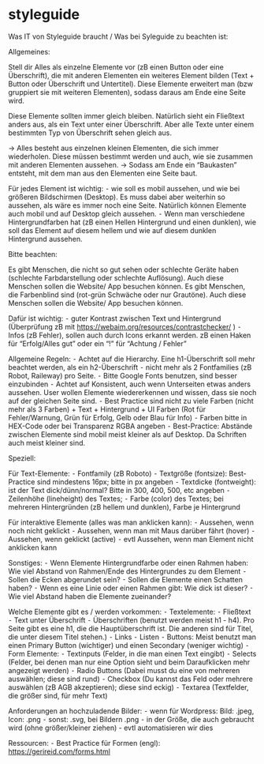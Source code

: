 # styleguide

Was IT von Styleguide braucht / Was bei Syleguide zu beachten ist:

Allgemeines:

Stell dir Alles als einzelne Elemente vor (zB einen Button oder eine Überschrift), die mit anderen Elementen ein weiteres Element bilden (Text + Button oder Überschrift und Untertitel). 
Diese Elemente erweitert man (bzw gruppiert sie mit weiteren Elementen), sodass daraus am Ende eine Seite wird.

Diese Elemente sollten immer gleich bleiben. Natürlich sieht ein Fließtext anders aus, als ein Text unter einer Überschrift. Aber alle Texte unter einem bestimmten Typ von Überschrift sehen gleich aus.

-> Alles besteht aus einzelnen kleinen Elementen, die sich immer wiederholen. Diese müssen bestimmt werden und auch, wie sie zusammen mit anderen Elementen aussehen.
-> Sodass am Ende ein “Baukasten” entsteht, mit dem man aus den Elementen eine Seite baut.

Für jedes Element ist wichtig: 
	⁃	wie soll es mobil aussehen, und wie bei größeren Bildschirmen (Desktop). Es muss dabei aber weiterhin so aussehen, als wäre es immer noch eine Seite. Natürlich können Elemente auch mobil und auf Desktop gleich aussehen.
	⁃	Wenn man verschiedene Hintergrundfarben hat (zB einen Hellen Hintergrund und einen dunklen), wie soll das Element auf diesem hellem und wie auf diesem dunklen Hintergrund aussehen.

Bitte beachten:

Es gibt Menschen, die nicht so gut sehen oder schlechte Geräte haben (schlechte Farbdarstellung oder schlechte Auflösung). Auch diese Menschen sollen die Website/ App besuchen können.
Es gibt Menschen, die Farbenblind sind (rot-grün Schwäche oder nur Grautöne).  Auch diese Menschen sollen die Website/ App besuchen können.

Dafür ist wichtig:
	⁃	guter Kontrast zwischen Text und Hintergrund (Überprüfung zB mit https://webaim.org/resources/contrastchecker/ )
	⁃	Infos (zB Fehler), sollen auch durch Icons erkannt werden. zB einen Haken für “Erfolg/Alles gut” oder ein “!” für “Achtung / Fehler”

Allgemeine Regeln:
	⁃	Achtet auf die Hierarchy. Eine h1-Überschrift soll mehr beachtet werden, als ein h2-Überschrift
	⁃	nicht mehr als 2 Fontfamilies (zB Robot, Raileway) pro Seite.
	⁃	Bitte Google Fonts benutzen, sind besser einzubinden
	⁃	Achtet auf Konsistent, auch wenn Unterseiten etwas anders aussehen. User wollen Elemente wiedererkennen und wissen, dass sie noch auf der gleichen Seite sind.
	⁃	Best Practice sind nicht zu viele Farben (nicht mehr als 3 Farben) + Text + Hintergrund + UI Farben (Rot für Fehler/Warnung, Grün für Erfolg, Gelb oder Blau für Info)
	⁃	Farben bitte in HEX-Code oder bei Transparenz RGBA angeben
	⁃	Best-Practice: Abstände zwischen Elemente sind mobil meist kleiner als auf Desktop. Da Schriften auch meist kleiner sind.

Speziell:

Für Text-Elemente:
	⁃	Fontfamily (zB Roboto)
	⁃	Textgröße (fontsize): Best-Practice sind mindestens 16px; bitte in px angeben
	⁃	Textdicke (fontweight): ist der Text dick/dünn/normal? Bitte in 300, 400, 500, etc angeben
	⁃	Zeilenhöhe (lineheight) des Textes;
	⁃	Farbe (color) des Textes; bei mehreren Hintergründen (zB hellem und dunklen), Farbe je Hintergrund

Für interaktive Elemente (alles was man anklicken kann):
	⁃	Aussehen, wenn noch nicht geklickt
	⁃	Aussehen, wenn man mit Maus darüber fährt (hover)
	⁃	Aussehen, wenn geklickt (active)
	⁃	evtl Aussehen, wenn man Element nicht anklicken kann

Sonstiges:
	⁃	Wenn Elemente Hintergrundfarbe oder einen Rahmen haben: Wie viel Abstand von Rahmen/Ende des Hintergrundes zu dem Element
	⁃	Sollen die Ecken abgerundet sein?
	⁃	Sollen die Elemente einen Schatten haben?
	⁃	Wenn es eine Linie oder einen Rahmen gibt: Wie dick ist dieser?
	⁃	Wie viel Abstand haben die Elemente zueinander?

Welche Elemente gibt es / werden vorkommen:
	⁃	Textelemente:
	⁃	Fließtext
	⁃	Text unter Überschrift
	⁃	Überschriften (benutzt werden meist h1 - h4). Pro Seite gibt es eine h1, die die Hauptüberschrift ist. Die anderen sind für Titel, die unter diesem Titel stehen.)
	⁃	Links
	⁃	Listen
	⁃	Buttons: Meist benutzt man einen Primary Button (wichtiger) und einen Secondary (weniger wichtig)
	⁃	Form Elemente:
	⁃	Textinputs (Felder, in die man einen Text eingibt)
	⁃	Selects (Felder, bei denen man nur eine Option sieht und beim Daraufklicken mehr angezeigt werden)
	⁃	Radio Buttons (Dabei musst du eine von mehreren auswählen; diese sind rund)
	⁃	Checkbox (Du kannst das Feld  oder mehrere auswählen (zB AGB akzeptieren); diese sind eckig)
	⁃	Textarea (Textfelder, die größer sind, für mehr Text)


Anforderungen an hochzuladende Bilder:
	⁃	wenn für Wordpress: Bild: .jpeg, Icon: .png
	⁃	sonst: .svg, bei Bildern .png
	⁃	in der Größe, die auch gebraucht wird (ohne größer/kleiner ziehen) - evtl automatisieren wir dies

Ressourcen:
	⁃	Best Practice für Formen (engl): https://gerireid.com/forms.html
